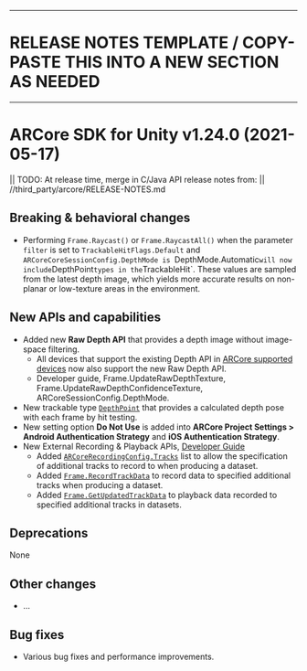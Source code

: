 -------------------------------------------------------------------------------
# RELEASE NOTES TEMPLATE / COPY-PASTE THIS INTO A NEW SECTION AS NEEDED
-------------------------------------------------------------------------------

# ARCore SDK for Unity v1.24.0 (2021-05-17)

|| TODO: At release time, merge in C/Java API release notes from:
||       //third_party/arcore/RELEASE-NOTES.md

## Breaking & behavioral changes
  * Performing `Frame.Raycast()` or `Frame.RaycastAll()` when the parameter
    `filter` is set to `TrackableHitFlags.Default` and
    `ARCoreCoreSessionConfig.DepthMode is `DepthMode.Automatic` will now include
    `DepthPoint` types in the `TrackableHit`. These values are sampled from the
    latest depth image, which yields more accurate results on non-planar or
    low-texture areas in the environment.

## New APIs and capabilities
  * Added new **Raw Depth API** that provides a depth image without image-space filtering.
    * All devices that support the existing Depth API in [ARCore supported devices](https://developers.google.com/ar/discover/supported-devices) now also support the new Raw Depth API.
    * Developer guide, Frame.UpdateRawDepthTexture, Frame.UpdateRawDepthConfidenceTexture, ARCoreSessionConfig.DepthMode.
  * New trackable type [`DepthPoint`](https://developers.google.com/ar/reference/unity/class/GoogleARCore/DepthPoint) that provides a calculated depth pose with each frame by hit testing.
  * New setting option **Do Not Use** is added into **ARCore Project Settings > Android Authentication Strategy** and **iOS Authentication Strategy**.
  * New External Recording & Playback APIs, [Developer Guide](https://developers.google.com/ar/develop/unity/recording-and-playback)
    * Added [`ARCoreRecordingConfig.Tracks`](https://developers.google.com/ar/reference/unity/class/GoogleARCore/ARCoreRecordingConfig#tracks) list to allow the specification of additional tracks to record to when producing a dataset.
    * Added [`Frame.RecordTrackData`](https://developers.google.com/ar/reference/unity/class/GoogleARCore/Frame#recordtrackdata) to record data to specified additional tracks when producing a dataset.
    * Added [`Frame.GetUpdatedTrackData`](https://developers.google.com/ar/reference/unity/class/GoogleARCore/Frame#getupdatedtrackdata) to playback data recorded to specified additional tracks in datasets.

## Deprecations
None

## Other changes
  * …

## Bug fixes
  * Various bug fixes and performance improvements.
